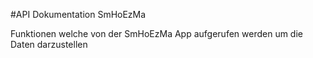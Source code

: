 #API Dokumentation SmHoEzMa

Funktionen welche von der SmHoEzMa App aufgerufen werden um die Daten darzustellen
